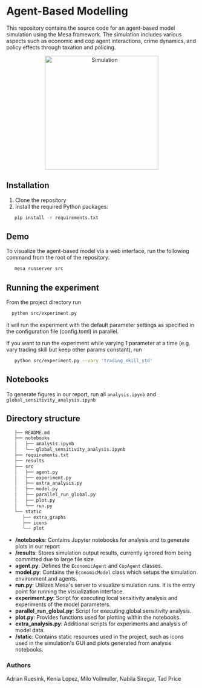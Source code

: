 # Agent-Based Modelling
This repository contains the source code for an agent-based model simulation using the Mesa framework. The simulation includes various aspects such as economic and cop agent interactions, crime dynamics, and policy effects through taxation and policing.
<p align="center">
  <img src="static/simulation.gif" alt="Simulation" width="300" height="300"/>
</p>


## Installation
1. Clone the repository
2. Install the required Python packages:
```bash
   pip install -r requirements.txt
```

## Demo
To visualize the agent-based model via a web interface, run the following command from the root of the repository: 
```bash
   mesa runserver src
```

## Running the experiment
From the project directory run
```bash
  python src/experiment.py
```
it will run the experiment with the default parameter settings as specified in the configuration file (config.toml) in parallel.

If you want to run the experiment while varying 1 parameter at a time (e.g. vary trading skill but keep other params constant), run
```bash
   python src/experiment.py --vary 'trading_skill_std'
```

## Notebooks
To generate figures in our report, run all `analysis.ipynb`	and `global_sensitivity_analysis.ipynb`

## Directory structure
```bash
   ├── README.md
   ├── notebooks
   │   ├── analysis.ipynb
   │   └── global_sensitivity_analysis.ipynb
   ├── requirements.txt
   ├── results
   ├── src
   │   ├── agent.py
   │   ├── experiment.py
   │   ├── extra_analysis.py
   │   ├── model.py
   │   ├── parallel_run_global.py
   │   ├── plot.py
   │   └── run.py
   └── static
      ├── extra_graphs
      ├── icons
      └── plot
```
- **/notebooks**: Contains Jupyter notebooks for analysis and to generate plots in our report 
- **/results**: Stores simulation output results, currently ignored from being committed due to large file size
- **agent.py**: Defines the `EconomicAgent` and `CopAgent` classes. 
- **model.py**: Contains the `EconomicModel` class which setups the simulation environment and agents. 
- **run.py**: Utilizes Mesa's server to visualize simulation runs. It is the entry point for running the visualization interface. 
- **experiment.py**: Script for executing local sensitivity analysis and experiments of the model parameters. 
- **parallel_run_global.py**: Script for executing global sensitivity analysis. 
- **plot.py**: Provides functions used for plotting within the notebooks. 
- **extra_analysis.py**: Additional scripts for experiments and analysis of model data. 
- **/static**: Contains static resources used in the project, such as icons used in the simulation's GUI and plots generated from analysis notebooks.

### Authors
Adrian Ruesink, Kenia Lopez, Milo Vollmuller, Nabila Siregar, Tad Price